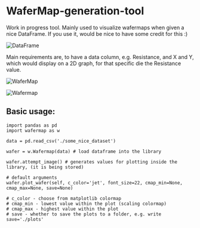 # WaferMap-generation-tool
Work in progress tool. Mainly used to visualize wafermaps when given a nice DataFrame.
If you use it, would be nice to have some credit for this :)

![DataFrame](link)

Main requirements are, to have a data column, e.g. Resistance, and X and Y, which would display on a 2D graph, for that specific die the Resistance value.

![WaferMap](link)

![Wafermap](link)

## Basic usage:

```
import pandas as pd
import wafermap as w

data = pd.read_csv('./some_nice_dataset')

wafer = w.Wafermap(data) # load dataframe into the library

wafer.attempt_image() # generates values for plotting inside the library, (it is being stored)

# default arguments
wafer.plot_wafer(self, c_color='jet', font_size=22, cmap_min=None, cmap_max=None, save=None)

# c_color - choose from matplotlib colormap 
# cmap_min - lowest value within the plot (scaling colormap)
# cmap_max - highest value within the plot
# save - whether to save the plots to a folder, e.g. write save='./plots'

```